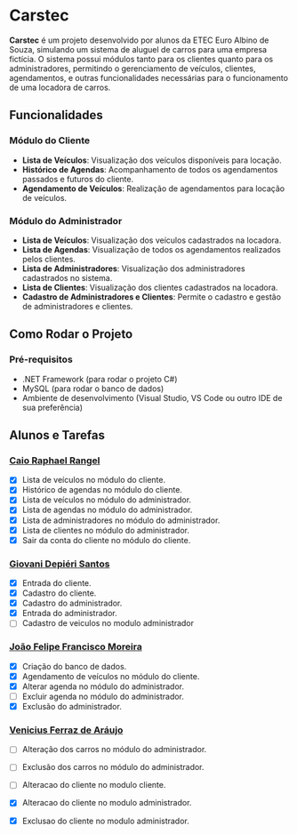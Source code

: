 # Carstec

**Carstec** é um projeto desenvolvido por alunos da ETEC Euro Albino de Souza, simulando um sistema de aluguel de carros para uma empresa fictícia. O sistema possui módulos tanto para os clientes quanto para os administradores, permitindo o gerenciamento de veículos, clientes, agendamentos, e outras funcionalidades necessárias para o funcionamento de uma locadora de carros.

## Funcionalidades

### Módulo do Cliente
- **Lista de Veículos**: Visualização dos veículos disponíveis para locação.
- **Histórico de Agendas**: Acompanhamento de todos os agendamentos passados e futuros do cliente.
- **Agendamento de Veículos**: Realização de agendamentos para locação de veículos.
  
### Módulo do Administrador
- **Lista de Veículos**: Visualização dos veículos cadastrados na locadora.
- **Lista de Agendas**: Visualização de todos os agendamentos realizados pelos clientes.
- **Lista de Administradores**: Visualização dos administradores cadastrados no sistema.
- **Lista de Clientes**: Visualização dos clientes cadastrados na locadora.
- **Cadastro de Administradores e Clientes**: Permite o cadastro e gestão de administradores e clientes.

## Como Rodar o Projeto

### Pré-requisitos
- .NET Framework (para rodar o projeto C#)
- MySQL (para rodar o banco de dados)
- Ambiente de desenvolvimento (Visual Studio, VS Code ou outro IDE de sua preferência)

## Alunos e Tarefas

### [Caio Raphael Rangel](https://github.com/caiopa3)
- [x] Lista de veículos no módulo do cliente.
- [x] Histórico de agendas no módulo do cliente.
- [x] Lista de veículos no módulo do administrador.
- [x] Lista de agendas no módulo do administrador.
- [x] Lista de administradores no módulo do administrador.
- [x] Lista de clientes no módulo do administrador.
- [x] Sair da conta do cliente no módulo do cliente.

### [Giovani Depiéri Santos](https://github.com/Maracaruja)
- [x] Entrada do cliente.
- [x] Cadastro do cliente.
- [x] Cadastro do administrador.
- [x] Entrada do administrador.
- [ ] Cadastro de veiculos no modulo administrador 

### [João Felipe Francisco Moreira](https://github.com/joaofelipe80)
- [x] Criação do banco de dados.
- [x] Agendamento de veículos no módulo do cliente.
- [x] Alterar agenda no módulo do administrador.
- [ ] Excluir agenda no módulo do administrador.
- [x] Exclusão do administrador.
      
### [Venicius Ferraz de Aráujo](https://github.com/venicius-braco)
- [ ] Alteração dos carros no módulo do administrador.
- [ ] Exclusão dos carros no módulo do administrador.
- [ ] Alteracao do cliente no modulo cliente.
- [x] Alteracao do cliente no modulo administrador.
- [x] Exclusao do cliente no modulo administrador.

